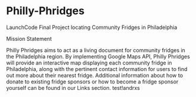 # Philly-Phridges
LaunchCode Final Project locating Community Fridges in Philadelphia

Mission Statement

Philly Phridges aims to act as a living document for community fridges in the Philadelphia region. By implementing Google Maps API, Philly Phridges will provide an interactive map displaying each community fridge in Philadelphia, along with the pertinent contact information for users to find out more about their nearest fridge. Additional information about how to donate to existing fridge sponsors or how to become a fridge sponsor yourself can be found in our Links section. 
test!andrxs
